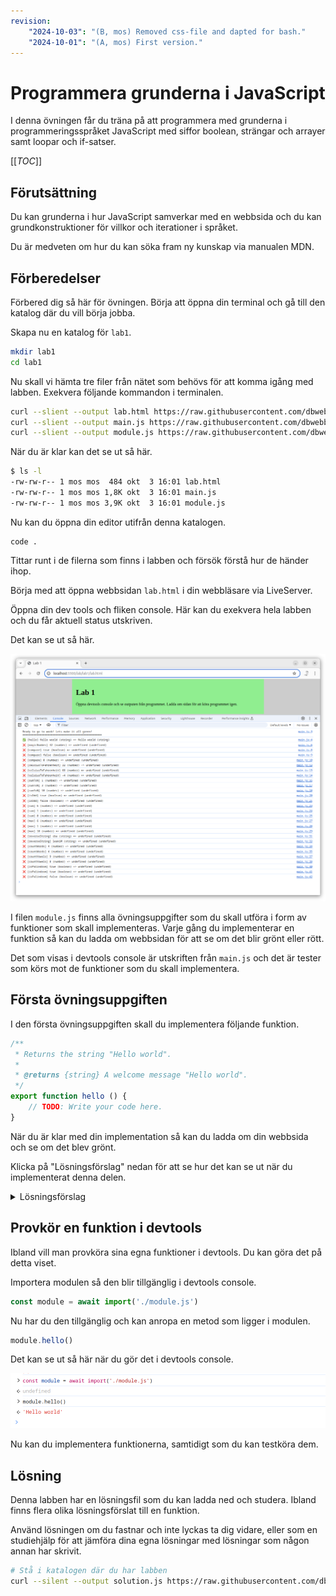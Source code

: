 ```yaml
---
revision:
    "2024-10-03": "(B, mos) Removed css-file and dapted for bash."
    "2024-10-01": "(A, mos) First version."
---
```

Programmera grunderna i JavaScript
===========================

I denna övningen får du träna på att programmera med grunderna i programmeringsspråket JavaScript med siffor boolean, strängar och arrayer samt loopar och if-satser.

[[_TOC_]]

<!--
TODO

* rensa bort arrayer

* fixa så att if, if else , else täcks av uppgifterna

* fixa så att while och do-while täcks av uppgifterna

* string
    * replaceSpaces
    * capitalizeWords
    * countCharacter (vilket tecken förekommer mest)
    * säkerställ att string-övningarna underlättar att förbereda för hangman
-->


Förutsättning
---------------------------

Du kan grunderna i hur JavaScript samverkar med en webbsida och du kan grundkonstruktioner för villkor och iterationer i språket.

Du är medveten om hur du kan söka fram ny kunskap via manualen MDN.



Förberedelser
---------------------------

Förbered dig så här för övningen. Börja att öppna din terminal och gå till den katalog där du vill börja jobba.

Skapa nu en katalog för `lab1`.

```bash
mkdir lab1
cd lab1
```

Nu skall vi hämta tre filer från nätet som behövs för att komma igång med labben. Exekvera följande kommandon i terminalen.

```bash
curl --slient --output lab.html https://raw.githubusercontent.com/dbwebb-se/webtec2/refs/heads/main/lab/lab1/lab.html
curl --slient --output main.js https://raw.githubusercontent.com/dbwebb-se/webtec2/refs/heads/main/lab/lab1/main.js
curl --slient --output module.js https://raw.githubusercontent.com/dbwebb-se/webtec2/refs/heads/main/lab/lab1/module.js
```

När du är klar kan det se ut så här.

```bash
$ ls -l                                           
-rw-rw-r-- 1 mos mos  484 okt  3 16:01 lab.html   
-rw-rw-r-- 1 mos mos 1,8K okt  3 16:01 main.js    
-rw-rw-r-- 1 mos mos 3,9K okt  3 16:01 module.js  
```

Nu kan du öppna din editor utifrån denna katalogen.

```
code .
```

Tittar runt i de filerna som finns i labben och försök förstå hur de händer ihop.

Börja med att öppna webbsidan `lab.html` i din webbläsare via LiveServer.

Öppna din dev tools och fliken console. Här kan du exekvera hela labben och du får aktuell status utskriven.

Det kan se ut så här.

![Labben i devtools](img/lab.png)

I filen `module.js` finns alla övningsuppgifter som du skall utföra i form av funktioner som skall implementeras. Varje gång du implementerar en funktion så kan du ladda om webbsidan för att se om det blir grönt eller rött.

Det som visas i devtools console är utskriften från `main.js` och det är tester som körs mot de funktioner som du skall implementera.



Första övningsuppgiften
---------------------------

I den första övningsuppgiften skall du implementera följande funktion.

```js
/**
 * Returns the string "Hello world".
 *
 * @returns {string} A welcome message "Hello world".
 */
export function hello () {
    // TODO: Write your code here.
}
```

När du är klar med din implementation så kan du ladda om din webbsida och se om det blev grönt.

Klicka på "Lösningsförslag" nedan för att se hur det kan se ut när du implementerat denna delen.

<details>
<summary>Lösningsförslag</summary>

```js
/**
 * Returns the string "Hello world".
 *
 * @returns {string} A welcome message "Hello world".
 */
export function hello () {
    // TODO: Write your code here.
    return "Hello world";
}
```

</details>



Provkör en funktion i devtools
---------------------------

Ibland vill man provköra sina egna funktioner i devtools. Du kan göra det på detta viset.

Importera modulen så den blir tillgänglig i devtools console.

```js
const module = await import('./module.js')
```

Nu har du den tillgänglig och kan anropa en metod som ligger i modulen.

```js
module.hello()
```

Det kan se ut så här när du gör det i devtools console.

![import](img/import.png)

Nu kan du implementera funktionerna, samtidigt som du kan testköra dem.



Lösning
---------------------------

Denna labben har en lösningsfil som du kan ladda ned och studera. Ibland finns flera olika lösningsförslat till en funktion.

Använd lösningen om du fastnar och inte lyckas ta dig vidare, eller som en studiehjälp för att jämföra dina egna lösningar med lösningar som någon annan har skrivit.

```bash
# Stå i katalogen där du har labben
curl --silent --output solution.js https://raw.githubusercontent.com/dbwebb-se/webtec2/refs/heads/main/lab/lab1/solution.js
```

